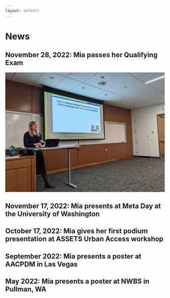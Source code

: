 ```yaml
---
layout: default
---
```


# News

## November 28, 2022: Mia passes her Qualifying Exam
<img class="inline-picture" src="photos/Mia-Qualifying-Exam.JPG" alt = "Mia presenting her qualifying exam.">

## November 17, 2022: Mia presents at Meta Day at the University of Washington

## October 17, 2022: Mia gives her first podium presentation at ASSETS Urban Access workshop

## September 2022: Mia presents a poster at AACPDM in Las Vegas

## May 2022: Mia presents a poster at NWBS in Pullman, WA
